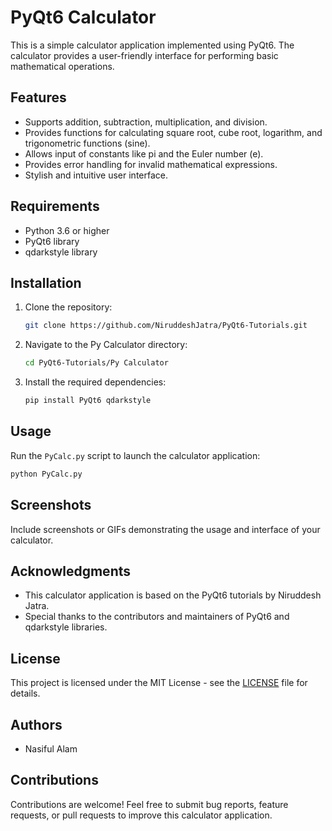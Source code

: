 # PyQt6 Calculator

This is a simple calculator application implemented using PyQt6. The calculator provides a user-friendly interface for performing basic mathematical operations.

## Features
- Supports addition, subtraction, multiplication, and division.
- Provides functions for calculating square root, cube root, logarithm, and trigonometric functions (sine).
- Allows input of constants like pi and the Euler number (e).
- Provides error handling for invalid mathematical expressions.
- Stylish and intuitive user interface.

## Requirements
- Python 3.6 or higher
- PyQt6 library
- qdarkstyle library

## Installation
1. Clone the repository:

    ```bash
    git clone https://github.com/NiruddeshJatra/PyQt6-Tutorials.git
    ```

2. Navigate to the Py Calculator directory:

    ```bash
    cd PyQt6-Tutorials/Py Calculator
    ```

3. Install the required dependencies:

    ```bash
    pip install PyQt6 qdarkstyle
    ```

## Usage
Run the `PyCalc.py` script to launch the calculator application:

```bash
python PyCalc.py
```

## Screenshots
Include screenshots or GIFs demonstrating the usage and interface of your calculator.

## Acknowledgments
- This calculator application is based on the PyQt6 tutorials by Niruddesh Jatra.
- Special thanks to the contributors and maintainers of PyQt6 and qdarkstyle libraries.

## License
This project is licensed under the MIT License - see the [LICENSE](LICENSE) file for details.

## Authors
- Nasiful Alam

## Contributions
Contributions are welcome! Feel free to submit bug reports, feature requests, or pull requests to improve this calculator application.

